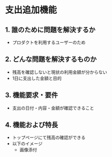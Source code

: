 # 支出追加機能

## 1. 誰のために問題を解決するか
- プロダクトを利用するユーザーのため

## 2. どんな問題を解決するものか
- 残高を確認しないと現状の利用金額が分からない
- 1日に支出した金額と目的


## 3. 機能要求・要件
- 支出の日付・内容・金額が確認できること

## 4. 機能および特長
- トップページにて残高の確認ができる
- 以下のイメージ
  - 画像添付
